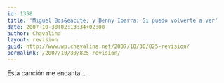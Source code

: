 ```yaml
---
id: 1358
title: 'Miguel Bos&eacute; y Benny Ibarra: Si puedo volverte a ver'
date: 2007-10-30T02:13:34+02:00
author: Chavalina
layout: revision
guid: http://www.wp.chavalina.net/2007/10/30/825-revision/
permalink: /2007/10/30/825-revision/
---
```

Esta canci&oacute;n me encanta&#8230;

<p class="imgcentro">
</p>